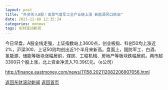 ```yaml
---
layout: post
title: "外资杀入A股！高景气度军工全产业链上涨 新能源风口依旧"
date: 2021-12-08 12:35:24
categories: emnews
tags: 东财滚动新闻
---
```


今日早盘，A股全线走强，上证指数站上3600点，创业板指、科创50均上涨近2%，沪深300、上证50则均创出近1个半月来新高。盘面上，国防军工、白酒、氢能源、储能等板块涨幅居前，煤炭、工程机械、房地产等板块跌幅居前。两市超3300只个股上涨，北上资金净流入70.39亿元。（e公司）

<http://finance.eastmoney.com/news/11158,202112082206907056.html>

[返回东财滚动新闻](./emnews/)
[返回首页](./)